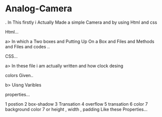# Analog-Camera
. In This firstly i Actually Made a simple Camera and by using Html and css

Html...

a>  In which a Two boxes and Putting Up On a Box and Files and Methods and Files and codes ..  

CSS...

a> In these file i am actually written and how clock desing 

colors Given..

b> Uisng Varibles 



properties...

1  postion
2 box-shadow
3 Transation
4 overflow
5 transation
6 color
7 background color
7 or height , width , padding Like these Properties...
